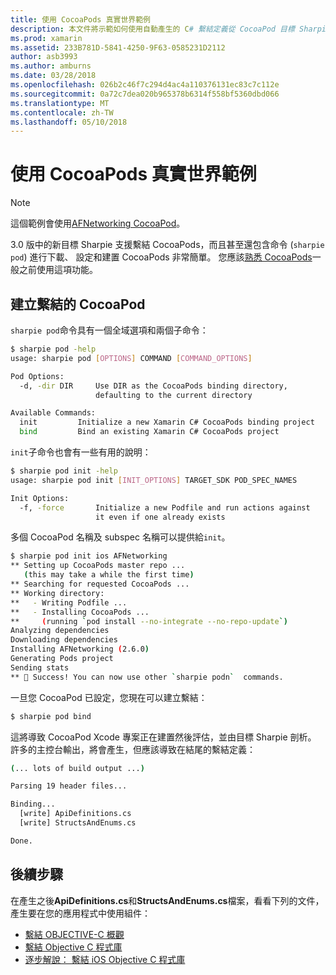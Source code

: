 ```yaml
---
title: 使用 CocoaPods 真實世界範例
description: 本文件將示範如何使用自動產生的 C# 繫結定義從 CocoaPod 目標 Sharpie。
ms.prod: xamarin
ms.assetid: 233B781D-5841-4250-9F63-0585231D2112
author: asb3993
ms.author: amburns
ms.date: 03/28/2018
ms.openlocfilehash: 026b2c46f7c294d4ac4a110376131ec83c7c112e
ms.sourcegitcommit: 0a72c7dea020b965378b6314f558bf5360dbd066
ms.translationtype: MT
ms.contentlocale: zh-TW
ms.lasthandoff: 05/10/2018
---
```

# <a name="real-world-example-using-cocoapods"></a>使用 CocoaPods 真實世界範例

> [!NOTE]
> 這個範例會使用[AFNetworking CocoaPod](https://cocoapods.org/pods/AFNetworking)。

3.0 版中的新目標 Sharpie 支援繫結 CocoaPods，而且甚至還包含命令 (`sharpie pod`) 進行下載、 設定和建置 CocoaPods 非常簡單。 您應該[熟悉 CocoaPods](https://cocoapods.org)一般之前使用這項功能。

## <a name="creating-a-binding-for-a-cocoapod"></a>建立繫結的 CocoaPod

`sharpie pod`命令具有一個全域選項和兩個子命令：

```bash
$ sharpie pod -help
usage: sharpie pod [OPTIONS] COMMAND [COMMAND_OPTIONS]

Pod Options:
  -d, -dir DIR     Use DIR as the CocoaPods binding directory,
                   defaulting to the current directory

Available Commands:
  init         Initialize a new Xamarin C# CocoaPods binding project
  bind         Bind an existing Xamarin C# CocoaPods project
```

`init`子命令也會有一些有用的說明：

```bash
$ sharpie pod init -help
usage: sharpie pod init [INIT_OPTIONS] TARGET_SDK POD_SPEC_NAMES

Init Options:
  -f, -force       Initialize a new Podfile and run actions against
                   it even if one already exists
```

多個 CocoaPod 名稱及 subspec 名稱可以提供給`init`。

```bash
$ sharpie pod init ios AFNetworking
** Setting up CocoaPods master repo ...
   (this may take a while the first time)
** Searching for requested CocoaPods ...
** Working directory:
**   - Writing Podfile ...
**   - Installing CocoaPods ...
**     (running `pod install --no-integrate --no-repo-update`)
Analyzing dependencies
Downloading dependencies
Installing AFNetworking (2.6.0)
Generating Pods project
Sending stats
** 🍻 Success! You can now use other `sharpie podn`  commands.
```

一旦您 CocoaPod 已設定，您現在可以建立繫結：

```bash
$ sharpie pod bind
```

這將導致 CocoaPod Xcode 專案正在建置然後評估，並由目標 Sharpie 剖析。 許多的主控台輸出，將會產生，但應該導致在結尾的繫結定義：

```bash
(... lots of build output ...)

Parsing 19 header files...

Binding...
  [write] ApiDefinitions.cs
  [write] StructsAndEnums.cs

Done.
```

## <a name="next-steps"></a>後續步驟

在產生之後**ApiDefinitions.cs**和**StructsAndEnums.cs**檔案，看看下列的文件，產生要在您的應用程式中使用組件：

- [繫結 OBJECTIVE-C 概觀](~/cross-platform/macios/binding/overview.md)
- [繫結 Objective C 程式庫](~/cross-platform/macios/binding/objective-c-libraries.md)
- [逐步解說： 繫結 iOS Objective C 程式庫](~/ios/platform/binding-objective-c/walkthrough.md)

